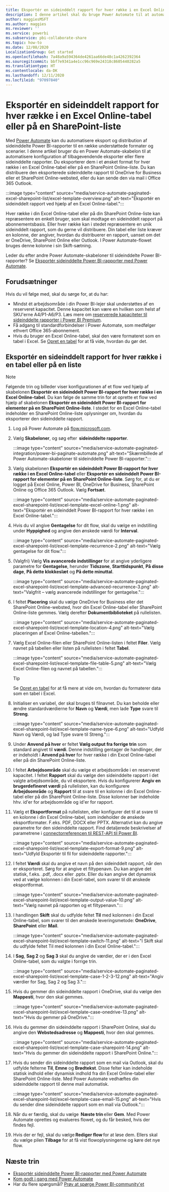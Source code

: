 ```yaml
---
title: Eksportér en sideinddelt rapport for hver række i en Excel Online-tabel eller på en SharePoint-liste
description: I denne artikel skal du bruge Power Automate til at automatisere eksport af en sideinddelt rapport for hver række i en Excel Online-tabel eller på en SharePoint Online-liste.
author: maggiesMSFT
ms.author: maggies
ms.reviewer: ''
ms.service: powerbi
ms.subservice: pbi-collaborate-share
ms.topic: how-to
ms.date: 12/08/2020
LocalizationGroup: Get started
ms.openlocfilehash: 7a48a9a594364de4261aa66de48c1a4262392364
ms.sourcegitcommit: bbf7e9341a4e1cc96c969e24318c8605440282a5
ms.translationtype: HT
ms.contentlocale: da-DK
ms.lasthandoff: 12/11/2020
ms.locfileid: "97097840"
---
```

# <a name="export-a-paginated-report-for-each-row-in-an-excel-online-table-or-sharepoint-list"></a>Eksportér en sideinddelt rapport for hver række i en Excel Online-tabel eller på en SharePoint-liste

Med [Power Automate](/power-automate/getting-started) kan du automatisere eksport og distribution af sideinddelte Power BI-rapporter til en række understøttede formater og scenarier. I denne artikel bruger du en Power Automate-skabelon til at automatisere konfiguration af tilbagevendende eksporter eller flere sideinddelte rapporter. Du eksporterer dem i et ønsket format for hver række i en Excel Online-tabel eller på en SharePoint Online-liste. Du kan distribuere den eksporterede sideinddelte rapport til OneDrive for Business eller et SharePoint Online-websted, eller du kan sende den via mail i Office 365 Outlook.

:::image type="content" source="media/service-automate-paginated-excel-sharepoint-list/excel-template-overview.png" alt-text="Eksportér en sideinddelt rapport ved hjælp af en Excel Online-tabel.":::

Hver række i din Excel Online-tabel eller på din SharePoint Online-liste kan repræsentere en enkelt bruger, som skal modtage en sideinddelt rapport på abonnementsbasis. Eller hver række kan i stedet repræsentere en unik sideinddelt rapport, som du gerne vil distribuere. Din tabel eller liste kræver en kolonne, der angiver, hvordan du distribuerer en rapport, uanset om det er OneDrive, SharePoint Online eller Outlook. I Power Automate-flowet bruges denne kolonne i sin Skift-sætning.

Leder du efter andre Power Automate-skabeloner til sideinddelte Power BI-rapporter? Se [Eksportér sideinddelte Power BI-rapporter med Power Automate](service-automate-paginated-integration.md).

## <a name="prerequisites"></a>Forudsætninger  

Hvis du vil følge med, skal du sørge for, at du har:

- Mindst ét arbejdsområde i din Power BI-lejer skal understøttes af en reserveret kapacitet. Denne kapacitet kan være en hvilken som helst af SKU'erne A4/P1-A6/P3. Læs mere om [reserverede kapaciteter til sideinddelte rapporter i Power BI Premium](../admin/service-premium-what-is.md#paginated-reports).
- Få adgang til standardforbindelser i Power Automate, som medfølger ethvert Office 365-abonnement.
- Hvis du bruger en Excel Online-tabel, skal den være formateret som en tabel i Excel. Se [Opret en tabel](https://support.microsoft.com/office/create-a-table-in-excel-bf0ce08b-d012-42ec-8ecf-a2259c9faf3f) for at få vide, hvordan du gør det.

## <a name="export-a-paginated-report-for-each-row-in-a-table-or-list"></a>Eksportér en sideinddelt rapport for hver række i en tabel eller på en liste

> [!NOTE]
> Følgende trin og billeder viser konfigurationen af et flow ved hjælp af skabelonen **Eksportér en sideinddelt Power BI-rapport for hver række i en Excel Online-tabel**. Du kan følge de samme trin for at oprette et flow ved hjælp af skabelonen **Eksportér en sideinddelt Power BI-rapport for elementer på en SharePoint Online-liste**. I stedet for en Excel Online-tabel indeholder en SharePoint Online-liste oplysninger om, hvordan du eksporterer den sideinddelte rapport.  

1. Log på Power Automate på [flow.microsoft.com](https://flow.microsoft.com/). 
1. Vælg **Skabeloner**, og søg efter  **sideinddelte rapporter**. 

    :::image type="content" source="media/service-automate-paginated-integration/power-bi-paginate-automate.png" alt-text="Skærmbillede af Power Automate-skabeloner til sideinddelte Power BI-rapporter.":::

1. Vælg skabelonen **Eksportér en sideinddelt Power BI-rapport for hver række i en Excel Online-tabel** eller **Eksportér en sideinddelt Power BI-rapport for elementer på en SharePoint Online-liste**. Sørg for, at du er logget på Excel Online, Power BI, OneDrive for Business, SharePoint Online og Office 365 Outlook. Vælg **Fortsæt**.  

   :::image type="content" source="media/service-automate-paginated-excel-sharepoint-list/excel-template-excel-online-1.png" alt-text="Eksportér en sideinddelt Power BI-rapport for hver række i en Excel Online-tabel.":::

1. Hvis du vil angive **Gentagelse** for dit flow, skal du vælge en indstilling under **Hyppighed** og angive den ønskede værdi for **Interval**.

    :::image type="content" source="media/service-automate-paginated-excel-sharepoint-list/excel-template-recurrence-2.png" alt-text="Vælg gentagelse for dit flow.":::

1. (Valgfri) Vælg **Vis avancerede indstillinger** for at angive yderligere parametre for **Gentagelse**, herunder **Tidszone**, **Starttidspunkt**, **På disse dage**, **På dette klokkeslæt** og **På dette minuttal**.

    :::image type="content" source="media/service-automate-paginated-excel-sharepoint-list/excel-template-advanced-recurrence-3.png" alt-text="Valgfrit – vælg avancerede indstillinger for gentagelse.":::

1. I feltet **Placering** skal du vælge OneDrive for Business eller det SharePoint Online-websted, hvor din Excel Online-tabel eller SharePoint Online-liste gemmes. Vælg derefter **Dokumentbiblioteket** på rullelisten.

    :::image type="content" source="media/service-automate-paginated-excel-sharepoint-list/excel-template-location-4.png" alt-text="Vælg placeringen af Excel Online-tabellen.":::

1. Vælg Excel Online-filen eller SharePoint Online-listen i feltet **Filer**. Vælg navnet på tabellen eller listen på rullelisten i feltet **Tabel**. 
 
    :::image type="content" source="media/service-automate-paginated-excel-sharepoint-list/excel-template-file-table-5.png" alt-text="Vælg Excel Online-filen og navnet på tabellen.":::

    > [!TIP]
    > Se [Opret en tabel](https://support.microsoft.com/office/create-a-table-in-excel-bf0ce08b-d012-42ec-8ecf-a2259c9faf3f) for at få mere at vide om, hvordan du formaterer data som en tabel i Excel. 

1. Initialiser en variabel, der skal bruges til filnavnet. Du kan beholde eller ændre standardværdierne for **Navn** og **Værdi**, men lade **Type** svare til **Streng**.  

    :::image type="content" source="media/service-automate-paginated-excel-sharepoint-list/excel-template-name-type-6.png" alt-text="Udfyld Navn og Værdi, og lad Type svare til Streng.":::

1. Under **Anvend på hver** er feltet **Vælg output fra forrige trin** som standard angivet til **værdi**. Denne indstilling gentager de handlinger, der er indeholdt i **Anvend på hver** for hver række i din Excel Online-tabel eller på din SharePoint Online-liste.  

1. I feltet **Arbejdsområde** skal du vælge et arbejdsområde i en reserveret kapacitet. I feltet **Rapport** skal du vælge den sideinddelte rapport i det valgte arbejdsområde, du vil eksportere. Hvis du konfigurerer **Angiv en brugerdefineret værdi** på rullelisten, kan du konfigurere **Arbejdsområde** og **Rapport** til at svare til en kolonne i din Excel Online-tabel eller på din SharePoint Online-liste. Disse kolonner bør indeholde hhv. id'er for arbejdsområde og id'er for rapport.  

1. Vælg et **Eksportformat** på rullelisten, eller konfigurer det til at svare til en kolonne i din Excel Online-tabel, som indeholder de ønskede eksportformater. F.eks. PDF, DOCX eller PPTX. Alternativt kan du angive parametre for den sideinddelte rapport. Find detaljerede beskrivelser af parametrene i [connectorreferencen til REST-API til Power BI](/connectors/powerbi/#export-to-file-for-paginated-reports).

    :::image type="content" source="media/service-automate-paginated-excel-sharepoint-list/excel-template-export-format-9.png" alt-text="Udfyld Eksportér til fil for sideinddelte rapporter.":::

1. I feltet **Værdi** skal du angive et navn på den sideinddelt rapport, når den er eksporteret. Sørg for at angive et filtypenavn. Du kan angive det statisk, f.eks. .pdf, .docx eller .pptx. Eller du kan angive det dynamisk ved at vælge kolonnen i din Excel-tabel, som svarer til dit ønskede eksportformat. 

    :::image type="content" source="media/service-automate-paginated-excel-sharepoint-list/excel-template-output-value-10.png" alt-text="Vælg navnet på rapporten og et filtypenavn.":::

1. I handlingen **Skift** skal du udfylde feltet **Til** med kolonnen i din Excel Online-tabel, som svarer til den ønskede leveringsmetode: **OneDrive**, **SharePoint** eller **Mail**. 

    :::image type="content" source="media/service-automate-paginated-excel-sharepoint-list/excel-template-switch-11.png" alt-text="I Skift skal du udfylde feltet Til med kolonnen i din Excel Online-tabel.":::

1. I **Sag**, **Sag 2** og **Sag 3** skal du angive de værdier, der er i den Excel Online-tabel, som du valgte i forrige trin.  

    :::image type="content" source="media/service-automate-paginated-excel-sharepoint-list/excel-template-case-1-2-3-12.png" alt-text="Angiv værdier for Sag, Sag 2 og Sag 3.":::

1. Hvis du gemmer din sideinddelte rapport i OneDrive, skal du vælge den **Mappesti**, hvor den skal gemmes.  

    :::image type="content" source="media/service-automate-paginated-excel-sharepoint-list/excel-template-case-onedrive-13.png" alt-text="Hvis du gemmer på OneDrive.":::

1. Hvis du gemmer din sideinddelte rapport i SharePoint Online, skal du angive den **Webstedsadresse** og **Mappesti**, hvor den skal gemmes. 

    :::image type="content" source="media/service-automate-paginated-excel-sharepoint-list/excel-template-case-sharepoint-14.png" alt-text="Hvis du gemmer din sideinddelte rapport i SharePoint Online.":::

1. Hvis du sender din sideinddelte rapport som en mail via Outlook, skal du udfylde felterne **Til**, **Emne** og **Brødtekst**. Disse felter kan indeholde statisk indhold eller dynamisk indhold fra din Excel Online-tabel eller SharePoint Online-liste. Med Power Automate vedhæftes din sideinddelte rapport til denne mail automatisk.  

    :::image type="content" source="media/service-automate-paginated-excel-sharepoint-list/excel-template-case-email-15.png" alt-text="Hvis du sender dine sideinddelte rapport som en mail via Outlook.":::

1. Når du er færdig, skal du vælge  **Næste trin** eller **Gem**. Med Power Automate oprettes og evalueres flowet, og du får besked, hvis der findes fejl. 

1. Hvis der er fejl, skal du vælge **Rediger flow** for at løse dem. Ellers skal du vælge pilen **Tilbage** for at få vist flowoplysningerne og køre det nye flow. 


## <a name="next-steps"></a>Næste trin

- [Eksportér sideinddelte Power BI-rapporter med Power Automate](service-automate-paginated-integration.md)
- [Kom godt i gang med Power Automate](/power-automate/getting-started/)
- Har du flere spørgsmål? [Prøv at spørge Power BI-community'et](https://community.powerbi.com/)


